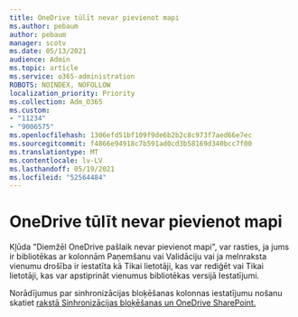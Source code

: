 ```yaml
---
title: OneDrive tūlīt nevar pievienot mapi
ms.author: pebaum
author: pebaum
manager: scotv
ms.date: 05/13/2021
audience: Admin
ms.topic: article
ms.service: o365-administration
ROBOTS: NOINDEX, NOFOLLOW
localization_priority: Priority
ms.collection: Adm_O365
ms.custom:
- "11234"
- "9006575"
ms.openlocfilehash: 1306efd51bf109f9de6b2b2c8c973f7aed66e7ec
ms.sourcegitcommit: f4866e94918c7b591ad0cd3b58169d340bcc7f00
ms.translationtype: MT
ms.contentlocale: lv-LV
ms.lasthandoff: 05/19/2021
ms.locfileid: "52564484"
---
```

# <a name="onedrive-cant-add-your-folder-right-now"></a>OneDrive tūlīt nevar pievienot mapi

Kļūda "Diemžēl OneDrive pašlaik nevar pievienot mapi", var rasties, ja jums  ir bibliotēkas ar  kolonnām Paņemšanu vai Validāciju vai  ja melnraksta vienumu drošība ir iestatīta kā Tikai lietotāji, kas var rediģēt vai Tikai lietotāji, kas var apstiprināt vienumus bibliotēkas versijā Iestatījumi.   

Norādījumus par sinhronizācijas bloķēšanas kolonnas iestatījumu nošanu skatiet [rakstā Sinhronizācijas bloķēšanas un OneDrive SharePoint.](https://support.microsoft.com/office/64883a5d-228e-48f5-b3d2-eb39e07630fa)

